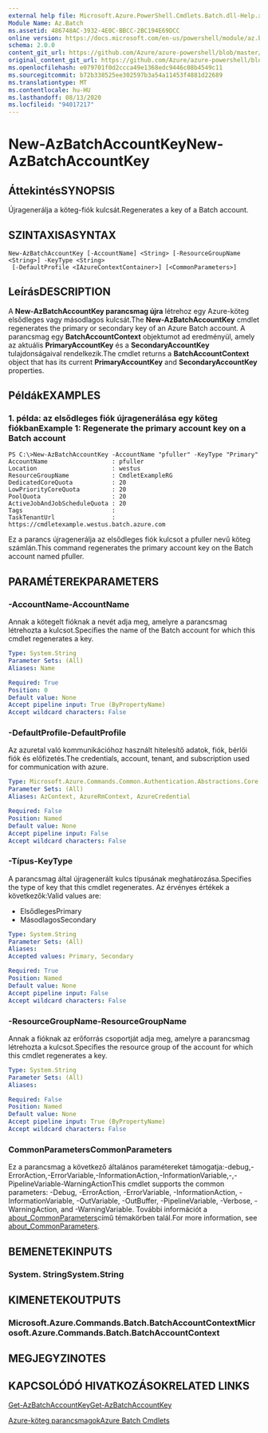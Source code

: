 ```yaml
---
external help file: Microsoft.Azure.PowerShell.Cmdlets.Batch.dll-Help.xml
Module Name: Az.Batch
ms.assetid: 486748AC-3932-4E0C-BBCC-2BC194E69DCC
online version: https://docs.microsoft.com/en-us/powershell/module/az.batch/new-azbatchaccountkey
schema: 2.0.0
content_git_url: https://github.com/Azure/azure-powershell/blob/master/src/Batch/Batch/help/New-AzBatchAccountKey.md
original_content_git_url: https://github.com/Azure/azure-powershell/blob/master/src/Batch/Batch/help/New-AzBatchAccountKey.md
ms.openlocfilehash: e079701f0d2ccca49e1368edc9446c08b4549c11
ms.sourcegitcommit: b72b338525ee302597b3a54a11453f4881d22689
ms.translationtype: MT
ms.contentlocale: hu-HU
ms.lasthandoff: 08/13/2020
ms.locfileid: "94017217"
---
```

# <span data-ttu-id="ab7bb-101">New-AzBatchAccountKey</span><span class="sxs-lookup"><span data-stu-id="ab7bb-101">New-AzBatchAccountKey</span></span>

## <span data-ttu-id="ab7bb-102">Áttekintés</span><span class="sxs-lookup"><span data-stu-id="ab7bb-102">SYNOPSIS</span></span>
<span data-ttu-id="ab7bb-103">Újragenerálja a köteg-fiók kulcsát.</span><span class="sxs-lookup"><span data-stu-id="ab7bb-103">Regenerates a key of a Batch account.</span></span>

## <span data-ttu-id="ab7bb-104">SZINTAXISA</span><span class="sxs-lookup"><span data-stu-id="ab7bb-104">SYNTAX</span></span>

```
New-AzBatchAccountKey [-AccountName] <String> [-ResourceGroupName <String>] -KeyType <String>
 [-DefaultProfile <IAzureContextContainer>] [<CommonParameters>]
```

## <span data-ttu-id="ab7bb-105">Leírás</span><span class="sxs-lookup"><span data-stu-id="ab7bb-105">DESCRIPTION</span></span>
<span data-ttu-id="ab7bb-106">A **New-AzBatchAccountKey parancsmag újra** létrehoz egy Azure-köteg elsődleges vagy másodlagos kulcsát.</span><span class="sxs-lookup"><span data-stu-id="ab7bb-106">The **New-AzBatchAccountKey** cmdlet regenerates the primary or secondary key of an Azure Batch account.</span></span>
<span data-ttu-id="ab7bb-107">A parancsmag egy **BatchAccountContext** objektumot ad eredményül, amely az aktuális **PrimaryAccountKey** és a **SecondaryAccountKey** tulajdonságaival rendelkezik.</span><span class="sxs-lookup"><span data-stu-id="ab7bb-107">The cmdlet returns a **BatchAccountContext** object that has its current **PrimaryAccountKey** and **SecondaryAccountKey** properties.</span></span>

## <span data-ttu-id="ab7bb-108">Példák</span><span class="sxs-lookup"><span data-stu-id="ab7bb-108">EXAMPLES</span></span>

### <span data-ttu-id="ab7bb-109">1. példa: az elsődleges fiók újragenerálása egy köteg fiókban</span><span class="sxs-lookup"><span data-stu-id="ab7bb-109">Example 1: Regenerate the primary account key on a Batch account</span></span>
```
PS C:\>New-AzBatchAccountKey -AccountName "pfuller" -KeyType "Primary"
AccountName                  : pfuller
Location                     : westus
ResourceGroupName            : CmdletExampleRG
DedicatedCoreQuota           : 20
LowPriorityCoreQuota         : 20
PoolQuota                    : 20
ActiveJobAndJobScheduleQuota : 20
Tags                         : 
TaskTenantUrl                : https://cmdletexample.westus.batch.azure.com
```

<span data-ttu-id="ab7bb-110">Ez a parancs újragenerálja az elsődleges fiók kulcsot a pfuller nevű köteg számlán.</span><span class="sxs-lookup"><span data-stu-id="ab7bb-110">This command regenerates the primary account key on the Batch account named pfuller.</span></span>

## <span data-ttu-id="ab7bb-111">PARAMÉTEREK</span><span class="sxs-lookup"><span data-stu-id="ab7bb-111">PARAMETERS</span></span>

### <span data-ttu-id="ab7bb-112">-AccountName</span><span class="sxs-lookup"><span data-stu-id="ab7bb-112">-AccountName</span></span>
<span data-ttu-id="ab7bb-113">Annak a kötegelt fióknak a nevét adja meg, amelyre a parancsmag létrehozta a kulcsot.</span><span class="sxs-lookup"><span data-stu-id="ab7bb-113">Specifies the name of the Batch account for which this cmdlet regenerates a key.</span></span>

```yaml
Type: System.String
Parameter Sets: (All)
Aliases: Name

Required: True
Position: 0
Default value: None
Accept pipeline input: True (ByPropertyName)
Accept wildcard characters: False
```

### <span data-ttu-id="ab7bb-114">-DefaultProfile</span><span class="sxs-lookup"><span data-stu-id="ab7bb-114">-DefaultProfile</span></span>
<span data-ttu-id="ab7bb-115">Az azuretal való kommunikációhoz használt hitelesítő adatok, fiók, bérlői fiók és előfizetés.</span><span class="sxs-lookup"><span data-stu-id="ab7bb-115">The credentials, account, tenant, and subscription used for communication with azure.</span></span>

```yaml
Type: Microsoft.Azure.Commands.Common.Authentication.Abstractions.Core.IAzureContextContainer
Parameter Sets: (All)
Aliases: AzContext, AzureRmContext, AzureCredential

Required: False
Position: Named
Default value: None
Accept pipeline input: False
Accept wildcard characters: False
```

### <span data-ttu-id="ab7bb-116">-Típus</span><span class="sxs-lookup"><span data-stu-id="ab7bb-116">-KeyType</span></span>
<span data-ttu-id="ab7bb-117">A parancsmag által újragenerált kulcs típusának meghatározása.</span><span class="sxs-lookup"><span data-stu-id="ab7bb-117">Specifies the type of key that this cmdlet regenerates.</span></span>
<span data-ttu-id="ab7bb-118">Az érvényes értékek a következők:</span><span class="sxs-lookup"><span data-stu-id="ab7bb-118">Valid values are:</span></span> 
- <span data-ttu-id="ab7bb-119">Elsődleges</span><span class="sxs-lookup"><span data-stu-id="ab7bb-119">Primary</span></span>
- <span data-ttu-id="ab7bb-120">Másodlagos</span><span class="sxs-lookup"><span data-stu-id="ab7bb-120">Secondary</span></span>

```yaml
Type: System.String
Parameter Sets: (All)
Aliases:
Accepted values: Primary, Secondary

Required: True
Position: Named
Default value: None
Accept pipeline input: False
Accept wildcard characters: False
```

### <span data-ttu-id="ab7bb-121">-ResourceGroupName</span><span class="sxs-lookup"><span data-stu-id="ab7bb-121">-ResourceGroupName</span></span>
<span data-ttu-id="ab7bb-122">Annak a fióknak az erőforrás csoportját adja meg, amelyre a parancsmag létrehozta a kulcsot.</span><span class="sxs-lookup"><span data-stu-id="ab7bb-122">Specifies the resource group of the account for which this cmdlet regenerates a key.</span></span>

```yaml
Type: System.String
Parameter Sets: (All)
Aliases:

Required: False
Position: Named
Default value: None
Accept pipeline input: True (ByPropertyName)
Accept wildcard characters: False
```

### <span data-ttu-id="ab7bb-123">CommonParameters</span><span class="sxs-lookup"><span data-stu-id="ab7bb-123">CommonParameters</span></span>
<span data-ttu-id="ab7bb-124">Ez a parancsmag a következő általános paramétereket támogatja:-debug,-ErrorAction,-ErrorVariable,-InformationAction,-InformationVariable,-,-PipelineVariable-WarningAction</span><span class="sxs-lookup"><span data-stu-id="ab7bb-124">This cmdlet supports the common parameters: -Debug, -ErrorAction, -ErrorVariable, -InformationAction, -InformationVariable, -OutVariable, -OutBuffer, -PipelineVariable, -Verbose, -WarningAction, and -WarningVariable.</span></span> <span data-ttu-id="ab7bb-125">További információt a [about_CommonParameters](http://go.microsoft.com/fwlink/?LinkID=113216)című témakörben talál.</span><span class="sxs-lookup"><span data-stu-id="ab7bb-125">For more information, see [about_CommonParameters](http://go.microsoft.com/fwlink/?LinkID=113216).</span></span>

## <span data-ttu-id="ab7bb-126">BEMENETEK</span><span class="sxs-lookup"><span data-stu-id="ab7bb-126">INPUTS</span></span>

### <span data-ttu-id="ab7bb-127">System. String</span><span class="sxs-lookup"><span data-stu-id="ab7bb-127">System.String</span></span>

## <span data-ttu-id="ab7bb-128">KIMENETEK</span><span class="sxs-lookup"><span data-stu-id="ab7bb-128">OUTPUTS</span></span>

### <span data-ttu-id="ab7bb-129">Microsoft.Azure.Commands.Batch.BatchAccountContext</span><span class="sxs-lookup"><span data-stu-id="ab7bb-129">Microsoft.Azure.Commands.Batch.BatchAccountContext</span></span>

## <span data-ttu-id="ab7bb-130">MEGJEGYZI</span><span class="sxs-lookup"><span data-stu-id="ab7bb-130">NOTES</span></span>

## <span data-ttu-id="ab7bb-131">KAPCSOLÓDÓ HIVATKOZÁSOK</span><span class="sxs-lookup"><span data-stu-id="ab7bb-131">RELATED LINKS</span></span>

[<span data-ttu-id="ab7bb-132">Get-AzBatchAccountKey</span><span class="sxs-lookup"><span data-stu-id="ab7bb-132">Get-AzBatchAccountKey</span></span>](./Get-AzBatchAccountKey.md)

[<span data-ttu-id="ab7bb-133">Azure-köteg parancsmagok</span><span class="sxs-lookup"><span data-stu-id="ab7bb-133">Azure Batch Cmdlets</span></span>](/powershell/module/az.batch)


